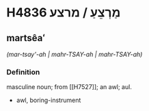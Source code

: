 # H4836 מַרְצֵעַ / מרצע

## martsêaʻ

_(mar-tsay'-ah | mahr-TSAY-ah | mahr-TSAY-ah)_

### Definition

masculine noun; from [[H7527]]; an awl; aul.

- awl, boring-instrument
